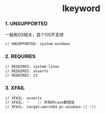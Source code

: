 <h1 align="center">lkeyword</h1>




### 1. UNSUPPORTED

一般和OS相关，其个OS不支持

```asm
// UNSUPPORTED: system-windows
```







### 2. REQUIRES



```asm
// REQUIRES: system-linux
// REQUIRES: asserts
// REQUIRES: z3
```







### 3. XFAIL

```asm
// XFAIL: asserts
// XFAIL: *    // 所有的case都错误
// XFAIL: target=aarch64-pc-windows-{{.*}}
```

